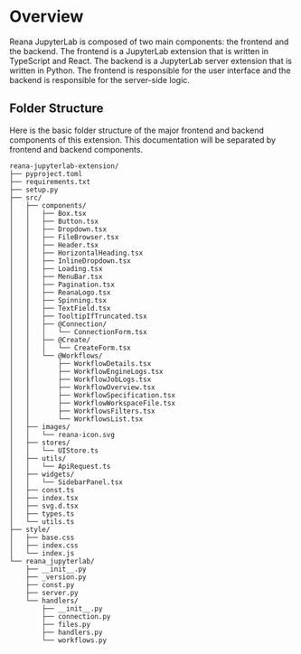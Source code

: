 # Overview

Reana JupyterLab is composed of two main components: the frontend and the backend. The frontend is a JupyterLab extension that is written in TypeScript and React. The backend is a JupyterLab server extension that is written in Python. The frontend is responsible for the user interface and the backend is responsible for the server-side logic.

## Folder Structure
Here is the basic folder structure of the major frontend and backend components of this extension. This documentation will be separated by frontend and backend components.

```
reana-jupyterlab-extension/
├── pyproject.toml
├── requirements.txt
├── setup.py
├── src/
│   ├── components/
│   │   ├── Box.tsx
│   │   ├── Button.tsx
│   │   ├── Dropdown.tsx
│   │   ├── FileBrowser.tsx
│   │   ├── Header.tsx
│   │   ├── HorizontalHeading.tsx
│   │   ├── InlineDropdown.tsx
│   │   ├── Loading.tsx
│   │   ├── MenuBar.tsx
│   │   ├── Pagination.tsx
│   │   ├── ReanaLogo.tsx
│   │   ├── Spinning.tsx
│   │   ├── TextField.tsx
│   │   ├── TooltipIfTruncated.tsx
│   │   ├── @Connection/
│   │   │   └── ConnectionForm.tsx
│   │   ├── @Create/
│   │   │   └── CreateForm.tsx
│   │   └── @Workflows/
│   │       ├── WorkflowDetails.tsx
│   │       ├── WorkflowEngineLogs.tsx
│   │       ├── WorkflowJobLogs.tsx
│   │       ├── WorkflowOverview.tsx
│   │       ├── WorkflowSpecification.tsx
│   │       ├── WorkflowWorkspaceFile.tsx
│   │       ├── WorkflowsFilters.tsx
│   │       └── WorkflowsList.tsx
│   ├── images/
│   │   └── reana-icon.svg
│   ├── stores/
│   │   └── UIStore.ts   
│   ├── utils/
│   │   └── ApiRequest.ts     
│   ├── widgets/
│   │   └── SidebarPanel.tsx
│   ├── const.ts
│   ├── index.tsx
│   ├── svg.d.tsx
│   ├── types.ts
│   └── utils.ts
├── style/
│   ├── base.css
│   ├── index.css
│   └── index.js
└── reana_jupyterlab/ 
    ├── __init__.py
    ├── _version.py
    ├── const.py
    ├── server.py
    └── handlers/
        ├── __init__.py
        ├── connection.py
        ├── files.py
        ├── handlers.py
        └── workflows.py

```